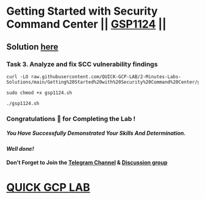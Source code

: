 # Getting Started with Security Command Center || [GSP1124](https://www.cloudskillsboost.google/focuses/71933?parent=catalog) ||

## Solution [here](https://youtu.be/FrPPKBSbrgI)

### Task 3. Analyze and fix SCC vulnerability findings

```
curl -LO raw.githubusercontent.com/QUICK-GCP-LAB/2-Minutes-Labs-Solutions/main/Getting%20Started%20with%20Security%20Command%20Center/gsp1124.sh

sudo chmod +x gsp1124.sh

./gsp1124.sh
```

### Congratulations 🎉 for Completing the Lab !

##### *You Have Successfully Demonstrated Your Skills And Determination.*

#### *Well done!*

#### Don't Forget to Join the [Telegram Channel](https://t.me/quickgcplab) & [Discussion group](https://t.me/quickgcplabchats)

# [QUICK GCP LAB](https://www.youtube.com/@quickgcplab)
